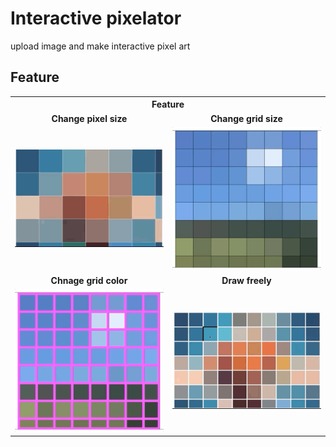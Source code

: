 # Interactive pixelator

upload image and make interactive pixel art

## Feature

<table width="100%" align="center">
<tr>
<th colspan="2">Feature</th>
</tr>
<tr>
<td align="center"><strong>Change pixel size</strong></td>
<td align="center"><strong>Change grid size</strong></td>
</tr>
<tr>
<td align="center">
<img src="./images/pixelsize1.gif">
</td>
<td align="center">
<img src="./images/gridsize1.gif">
</td>
</tr>
<tr>
<td align="center"><strong>Chnage grid color</strong></td>
<td align="center"><strong>Draw freely</strong></td>
</tr>
<tr>
<td align="center">
<img src="./images/gridcolor1.gif">
</td>
<td align="center">
<img src="./images/drawing1.gif">
</td>
</tr>
</table>
